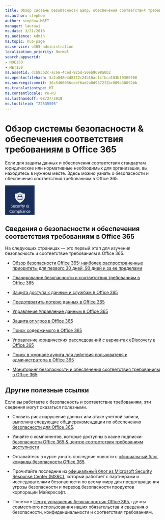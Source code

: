 ```yaml
---
title: Обзор системы безопасности &amp; обеспечения соответствия требованиям в Office 365
ms.author: stephow
author: stephow-MSFT
manager: laurawi
ms.date: 3/21/2018
ms.audience: Admin
ms.topic: hub-page
ms.service: o365-administration
localization_priority: Normal
search.appverid:
- MOE150
- MET150
ms.assetid: dcb83b2c-ac66-4ced-925d-50eb9698a0b2
ms.openlocfilehash: 5a2a048e4d8372c24b16ac1cfbca103bf9300768
ms.sourcegitcommit: 36c5466056cdef6ad2a8d9372f2bc009a30892bb
ms.translationtype: MT
ms.contentlocale: ru-RU
ms.lasthandoff: 08/27/2018
ms.locfileid: "22535505"
---
```

# <a name="overview-of-security-amp-compliance-in-office-365"></a>Обзор системы безопасности &amp; обеспечения соответствия требованиям в Office 365

Если для защиты данных и обеспечения соответствия стандартам юридические или нормативные необходимых для организации, вы находитесь в нужном месте. Здесь можно узнать о безопасности и обеспечения соответствия требованиям в Office 365.
  
![Безопасность и соответствие требованиям приложение в меню приложения Office 365](media/d64f43a2-582b-4bfd-a148-ec641fade47a.png)
  
## <a name="learn-about-security-and-compliance-in-office-365"></a>Сведения о безопасности и обеспечения соответствия требованиям в Office 365

На следующих страницах — это первый этап для изучения безопасность и соответствие требованиям в Office 365. 
  
- [Обзор безопасности Office 365: наиболее распространенные приоритеты для первого 30 дней, 90 дней и за ее пределами](security-roadmap.md)
    
- [Планирование безопасности и соответствия требованиям в Office 365](plan-for-security-and-compliance.md)
    
- [Защита доступа к данным и службам в Office 365](protect-access-to-data-and-services.md)
    
- [Предотвратить потерю данных в Office 365](prevent-data-loss.md)
    
- [Управление Управление данным в Office 365](manage-data-governance.md)
    
- [Защита от угроз в Office 365](protect-against-threats.md)
    
- [Поиск содержимого в Office 365](search-for-content.md)
    
- [Управление юридических расследований с вариантах eDiscovery в Office 365](manage-legal-investigations.md)
    
- [Поиск в журнале аудита для действия пользователя и администратора в Office 365](search-the-audit-log.md)
    
- [Мониторинг безопасности и обеспечения соответствия требованиям в Office 365](monitor-security-and-compliance.md)
    
## <a name="other-useful-links"></a>Другие полезные ссылки

Если вы работаете с безопасность и соответствие требованиям, эти сведения могут оказаться полезными.
  
- Снизить риск нарушение данных или атаке учетной записи, выполнив следующие общие[рекомендации по обеспечению безопасности для Office 365](security-best-practices.md).
    
- Узнайте о компонентов, которые доступны в какие подписки: [безопасности Office 365 &amp; центре соответствия требованиям доступности](https://go.microsoft.com/fwlink/?linkid=852983)
    
- Оставайтесь в курсе узнать последние новости с [официальный блог команды безопасности Office 365](https://go.microsoft.com/fwlink/?linkid=852984).
    
- Прочитайте последние из [официальный блог из Microsoft Security Response Center (MSRC)](https://go.microsoft.com/fwlink/?linkid=852985), который работает с партнерами и исследователями безопасности по всему миру для предотвращения угрозы безопасности и переход безопасности продуктов корпорации Майкрософт.
    
- Посетите [Центр управления безопасностью Office 365](https://go.microsoft.com/fwlink/?linkid=845428), где мы совместного использования наших обязательства и сведения о безопасности, конфиденциальности и соответствия требованиям.
    

